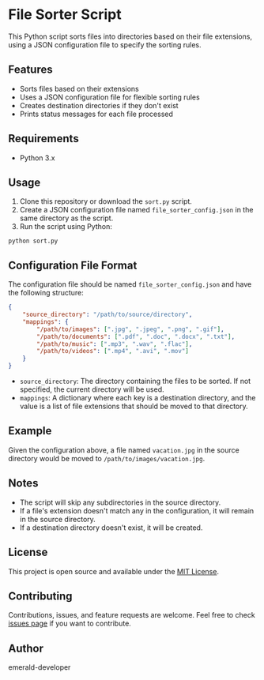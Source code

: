 # File Sorter Script

This Python script sorts files into directories based on their file extensions, using a JSON configuration file to specify the sorting rules.

## Features

- Sorts files based on their extensions
- Uses a JSON configuration file for flexible sorting rules
- Creates destination directories if they don't exist
- Prints status messages for each file processed

## Requirements

- Python 3.x

## Usage

1. Clone this repository or download the `sort.py` script.
2. Create a JSON configuration file named `file_sorter_config.json` in the same directory as the script.
3. Run the script using Python:

```
python sort.py
```

## Configuration File Format

The configuration file should be named `file_sorter_config.json` and have the following structure:

```json
{
    "source_directory": "/path/to/source/directory",
    "mappings": {
        "/path/to/images": [".jpg", ".jpeg", ".png", ".gif"],
        "/path/to/documents": [".pdf", ".doc", ".docx", ".txt"],
        "/path/to/music": [".mp3", ".wav", ".flac"],
        "/path/to/videos": [".mp4", ".avi", ".mov"]
    }
}
```

- `source_directory`: The directory containing the files to be sorted. If not specified, the current directory will be used.
- `mappings`: A dictionary where each key is a destination directory, and the value is a list of file extensions that should be moved to that directory.

## Example

Given the configuration above, a file named `vacation.jpg` in the source directory would be moved to `/path/to/images/vacation.jpg`.

## Notes

- The script will skip any subdirectories in the source directory.
- If a file's extension doesn't match any in the configuration, it will remain in the source directory.
- If a destination directory doesn't exist, it will be created.

## License

This project is open source and available under the [MIT License](LICENSE).

## Contributing

Contributions, issues, and feature requests are welcome. Feel free to check [issues page](https://github.com/emerald-developer/filesort/issues) if you want to contribute.

## Author

emerald-developer